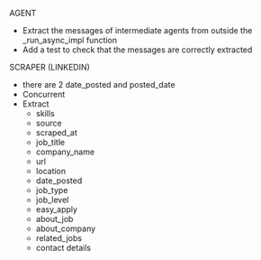 AGENT
- Extract the messages of intermediate agents from outside the _run_async_impl function
- Add a test to check that the messages are correctly extracted



SCRAPER (LINKEDIN)
- there are 2 date_posted and posted_date
- Concurrent
- Extract
    - skills
    + source
    + scraped_at
    + job_title
    + company_name
    + url
    + location
    + date_posted
    + job_type
    + job_level
    + easy_apply
    + about_job
    + about_company
    + related_jobs
    + contact details
